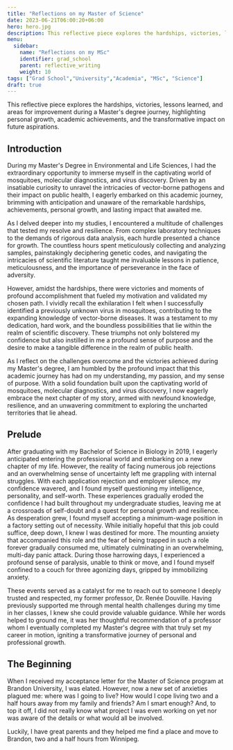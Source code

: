 ```yaml
---
title: "Reflections on my Master of Science"
date: 2023-06-21T06:00:20+06:00
hero: hero.jpg
description: This reflective piece explores the hardships, victories, lessons learned, and areas for improvement during a Master's degree journey, highlighting personal growth, academic achievements, and the transformative impact on future aspirations.
menu:
  sidebar:
    name: "Reflections on my MSc"
    identifier: grad_school
    parent: reflective_writing
    weight: 10
tags: ["Grad School","University","Academia", "MSc", "Science"]
draft: true
---
```


This reflective piece explores the hardships, victories, lessons learned, and areas for improvement during a Master's degree journey, highlighting personal growth, academic achievements, and the transformative impact on future aspirations.

<!---More--->

## Introduction

During my Master's Degree in Environmental and Life Sciences, I had the extraordinary opportunity to immerse myself in the captivating world of mosquitoes, molecular diagnostics, and virus discovery. Driven by an insatiable curiosity to unravel the intricacies of vector-borne pathogens and their impact on public health, I eagerly embarked on this academic journey, brimming with anticipation and unaware of the remarkable hardships, achievements, personal growth, and lasting impact that awaited me.

As I delved deeper into my studies, I encountered a multitude of challenges that tested my resolve and resilience. From complex laboratory techniques to the demands of rigorous data analysis, each hurdle presented a chance for growth. The countless hours spent meticulously collecting and analyzing samples, painstakingly deciphering genetic codes, and navigating the intricacies of scientific literature taught me invaluable lessons in patience, meticulousness, and the importance of perseverance in the face of adversity.

However, amidst the hardships, there were victories and moments of profound accomplishment that fueled my motivation and validated my chosen path. I vividly recall the exhilaration I felt when I successfully identified a previously unknown virus in mosquitoes, contributing to the expanding knowledge of vector-borne diseases. It was a testament to my dedication, hard work, and the boundless possibilities that lie within the realm of scientific discovery. These triumphs not only bolstered my confidence but also instilled in me a profound sense of purpose and the desire to make a tangible difference in the realm of public health.

As I reflect on the challenges overcome and the victories achieved during my Master's degree, I am humbled by the profound impact that this academic journey has had on my understanding, my passion, and my sense of purpose. With a solid foundation built upon the captivating world of mosquitoes, molecular diagnostics, and virus discovery, I now eagerly embrace the next chapter of my story, armed with newfound knowledge, resilience, and an unwavering commitment to exploring the uncharted territories that lie ahead.

## Prelude

After graduating with my Bachelor of Science in Biology in 2019, I eagerly anticipated entering the professional world and embarking on a new chapter of my life. However, the reality of facing numerous job rejections and an overwhelming sense of uncertainty left me grappling with internal struggles. With each application rejection and employer silence, my confidence wavered, and I found myself questioning my intelligence, personality, and self-worth. These experiences gradually eroded the confidence I had built throughout my undergraduate studies, leaving me at a crossroads of self-doubt and a quest for personal growth and resilience. As desperation grew, I found myself accepting a minimum-wage position in a factory setting out of necessity. While initially hopeful that this job could suffice, deep down, I knew I was destined for more. The mounting anxiety that accompanied this role and the fear of being trapped in such a role forever gradually consumed me, ultimately culminating in an overwhelming, multi-day panic attack. During those harrowing days, I experienced a profound sense of paralysis, unable to think or move, and I found myself confined to a couch for three agonizing days, gripped by immobilizing anxiety.

These events served as a catalyst for me to reach out to someone I deeply trusted and respected, my former professor, Dr. Renée Douville. Having previously supported me through mental health challenges during my time in her classes, I knew she could provide valuable guidance. While her words helped to ground me, it was her thoughtful recommendation of a professor whom I eventually completed my Master's degree with that truly set my career in motion, igniting a transformative journey of personal and professional growth.

## The Beginning

When I received my acceptance letter for the Master of Science program at Brandon University, I was elated. However, now a new set of anxieties plagued me: where was I going to live? How would I cope living two and a half hours away from my family and friends? Am I smart enough? And, to top it off, I did not really know what project I was even working on yet nor was aware of the details or what would all be involved. 

Luckily, I have great parents and they helped me find a place and move to Brandon, two and a half hours from Winnipeg. 

